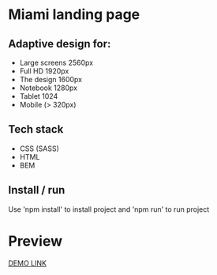 # Miami landing page
## Adaptive design for:
- Large screens 2560px
- Full HD 1920px
- The design 1600px
- Notebook 1280px
- Tablet 1024
- Mobile (> 320px)

## Tech stack
- CSS (SASS)
- HTML
- BEM

## Install / run
Use 'npm install' to install project and 'npm run' to run project

# Preview
  [DEMO LINK](https://tyooma.github.io/layout_miami/)
